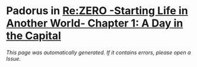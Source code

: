 # Padorus in [Re:ZERO -Starting Life in Another World- Chapter 1: A Day in the Capital](https://myanimelist.net/manga/74695/Re_Zero_kara_Hajimeru_Isekai_Seikatsu__Dai-1_Shou_-_Outo_no_Ichinichi-hen)

###### This page was automatically generated. If it contains errors, please open a Issue.
